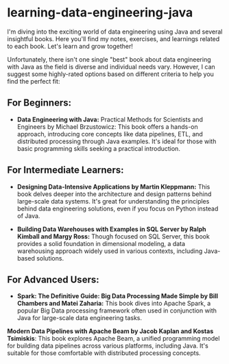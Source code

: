 # learning-data-engineering-java
I'm diving into the exciting world of data engineering using Java and several insightful books. Here you'll find my notes, exercises, and learnings related to each book. Let's learn and grow together!


Unfortunately, there isn't one single "best" book about data engineering with Java as the field is diverse and individual needs vary. However, I can suggest some highly-rated options based on different criteria to help you find the perfect fit:

## For Beginners:

* **Data Engineering with Java:** Practical Methods for Scientists and Engineers by Michael Brzustowicz: This book offers a hands-on approach, introducing core concepts like data pipelines, ETL, and distributed processing through Java examples. It's ideal for those with basic programming skills seeking a practical introduction.

## For Intermediate Learners:

* **Designing Data-Intensive Applications by Martin Kleppmann:** This book delves deeper into the architecture and design patterns behind large-scale data systems. It's great for understanding the principles behind data engineering solutions, even if you focus on Python instead of Java.

* **Building Data Warehouses with Examples in SQL Server by Ralph Kimball and Margy Ross:** Though focused on SQL Server, this book provides a solid foundation in dimensional modeling, a data warehousing approach widely used in various contexts, including Java-based solutions.

## For Advanced Users:

* **Spark: The Definitive Guide: Big Data Processing Made Simple by Bill Chambers and Matei Zaharia:** This book dives into Apache Spark, a popular Big Data processing framework often used in conjunction with Java for large-scale data engineering tasks.

**Modern Data Pipelines with Apache Beam by Jacob Kaplan and Kostas Tsimiskis**: This book explores Apache Beam, a unified programming model for building data pipelines across various platforms, including Java. It's suitable for those comfortable with distributed processing concepts.
